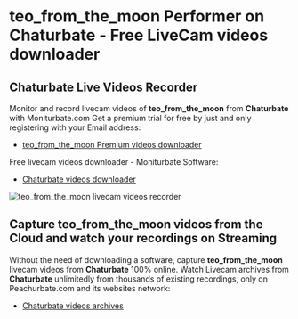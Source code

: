 # teo_from_the_moon Performer on Chaturbate - Free LiveCam videos downloader

## Chaturbate Live Videos Recorder

Monitor and record livecam videos of **teo_from_the_moon** from **Chaturbate** with Moniturbate.com
Get a premium trial for free by just and only registering with your Email address:
* [teo_from_the_moon Premium videos downloader](https://moniturbate.com/request-demo-licence-key.html)

Free livecam videos downloader - Moniturbate Software:
* [Chaturbate videos downloader](https://moniturbate.com/moniturbate-download-software.html)

![teo_from_the_moon livecam videos recorder](https://peachurnet.com/templates/moniturbate-software.png)


## Capture teo_from_the_moon videos from the Cloud and watch your recordings on Streaming

Without the need of downloading a software, capture **teo_from_the_moon** livecam videos from **Chaturbate** 100% online.
Watch Livecam archives from **Chaturbate** unlimitedly from thousands of existing recordings, only on Peachurbate.com and its websites network:
* [Chaturbate videos archives](https://peachurnet.com/)